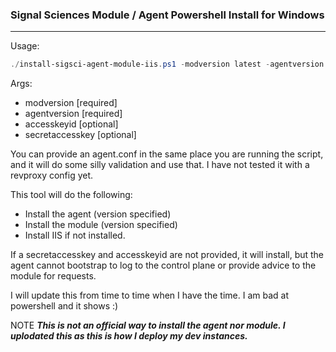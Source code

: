### Signal Sciences Module / Agent Powershell Install for Windows
----

Usage:
```powershell
./install-sigsci-agent-module-iis.ps1 -modversion latest -agentversion latest -accesskeyid <youraccesskey> -secretaccesskey <secretaccesskey>
```

Args:
- modversion [required]
- agentversion [required]
- accesskeyid [optional]
- secretaccesskey [optional]

You can provide an agent.conf in the same place you are running the script, and it will do some silly validation and use that.
I have not tested it with a revproxy config yet.

This tool will do the following:
- Install the agent  (version specified)
- Install the module (version specified)
- Install IIS if not installed.

If a secretaccesskey and accesskeyid are not provided, it will install, but the agent cannot bootstrap to log to the control plane or provide advice to the module for requests.

I will update this from time to time when I have the time. 
I am bad at powershell and it shows :) 

NOTE
***This is not an official way to install the agent nor module.
I uplodated this as this is how I deploy my dev instances.***
